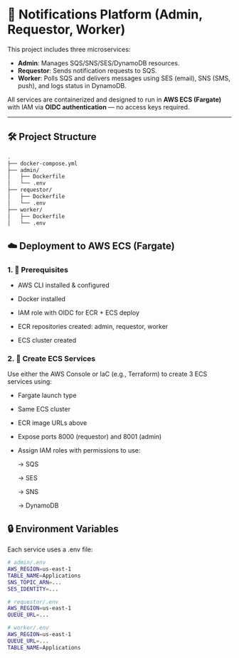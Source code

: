 # 🚀 Notifications Platform (Admin, Requestor, Worker)

This project includes three microservices:

- **Admin**: Manages SQS/SNS/SES/DynamoDB resources.
- **Requestor**: Sends notification requests to SQS.
- **Worker**: Polls SQS and delivers messages using SES (email), SNS (SMS, push), and logs status in DynamoDB.

All services are containerized and designed to run in **AWS ECS (Fargate)** with IAM via **OIDC authentication** — no access keys required.

---

## 🛠 Project Structure

```bash
.
├── docker-compose.yml
├── admin/
│   ├── Dockerfile
│   └── .env
├── requestor/
│   ├── Dockerfile
│   └── .env
├── worker/
│   ├── Dockerfile
│   └── .env

```

## ☁️ Deployment to AWS ECS (Fargate)

### 1. 🔧 Prerequisites

- AWS CLI installed & configured

- Docker installed

- IAM role with OIDC for ECR + ECS deploy

- ECR repositories created: admin, requestor, worker

- ECS cluster created

### 2. 🚀 Create ECS Services

Use either the AWS Console or IaC (e.g., Terraform) to create 3 ECS services using:

- Fargate launch type

- Same ECS cluster

- ECR image URLs above

- Expose ports 8000 (requestor) and 8001 (admin)

- Assign IAM roles with permissions to use:

  -> SQS

  -> SES

  -> SNS

  -> DynamoDB

## 🔒 Environment Variables

Each service uses a .env file:

```bash
# admin/.env
AWS_REGION=us-east-1
TABLE_NAME=Applications
SNS_TOPIC_ARN=...
SES_IDENTITY=...

# requestor/.env
AWS_REGION=us-east-1
QUEUE_URL=...

# worker/.env
AWS_REGION=us-east-1
QUEUE_URL=...
TABLE_NAME=Applications
```
